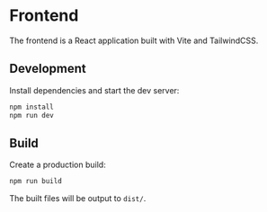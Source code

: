 # Frontend

The frontend is a React application built with Vite and TailwindCSS.

## Development

Install dependencies and start the dev server:
```bash
npm install
npm run dev
```

## Build

Create a production build:
```bash
npm run build
```
The built files will be output to `dist/`.
